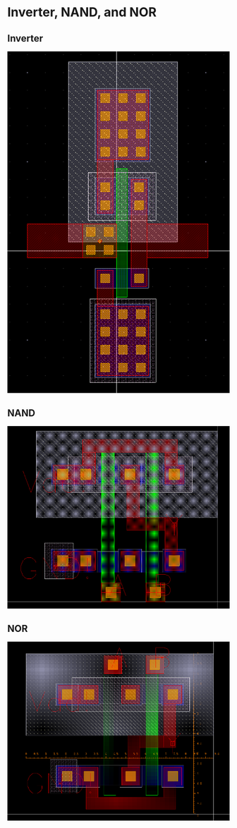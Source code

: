 # Inverter, NAND, and NOR

## Inverter
![Image 1](Images/Inverter.png)

## NAND
![Image 1](Images/NAND.png)

## NOR
![Image 1](Images/NOR.png)